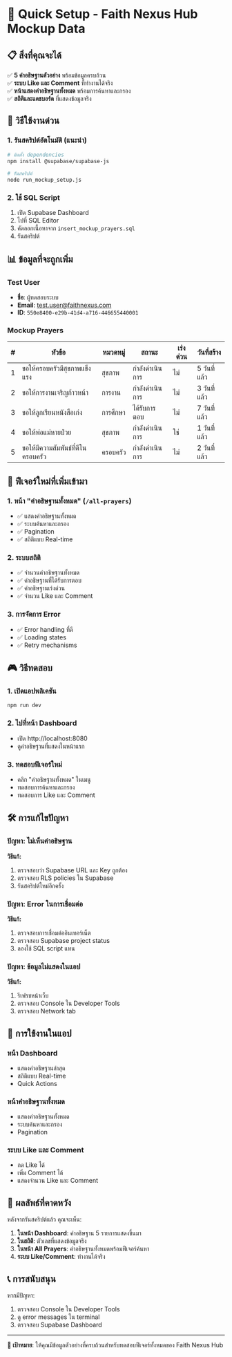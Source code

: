 # 🚀 Quick Setup - Faith Nexus Hub Mockup Data

## 📋 สิ่งที่คุณจะได้

✅ **5 คำอธิษฐานตัวอย่าง** พร้อมข้อมูลครบถ้วน  
✅ **ระบบ Like และ Comment** ที่ทำงานได้จริง  
✅ **หน้าแสดงคำอธิษฐานทั้งหมด** พร้อมการค้นหาและกรอง  
✅ **สถิติและแดชบอร์ด** ที่แสดงข้อมูลจริง  

## 🎯 วิธีใช้งานด่วน

### 1. รันสคริปต์อัตโนมัติ (แนะนำ)

```bash
# ติดตั้ง dependencies
npm install @supabase/supabase-js

# รันสคริปต์
node run_mockup_setup.js
```

### 2. ใช้ SQL Script

1. เปิด Supabase Dashboard
2. ไปที่ SQL Editor
3. คัดลอกเนื้อหาจาก `insert_mockup_prayers.sql`
4. รันสคริปต์

## 📊 ข้อมูลที่จะถูกเพิ่ม

### Test User
- **ชื่อ**: ผู้ทดสอบระบบ
- **Email**: test.user@faithnexus.com
- **ID**: `550e8400-e29b-41d4-a716-446655440001`

### Mockup Prayers

| # | หัวข้อ | หมวดหมู่ | สถานะ | เร่งด่วน | วันที่สร้าง |
|---|--------|----------|--------|---------|------------|
| 1 | ขอให้ครอบครัวมีสุขภาพแข็งแรง | สุขภาพ | กำลังดำเนินการ | ไม่ | 5 วันที่แล้ว |
| 2 | ขอให้การงานเจริญก้าวหน้า | การงาน | กำลังดำเนินการ | ไม่ | 3 วันที่แล้ว |
| 3 | ขอให้ลูกเรียนหนังสือเก่ง | การศึกษา | ได้รับการตอบ | ไม่ | 7 วันที่แล้ว |
| 4 | ขอให้พ่อแม่หายป่วย | สุขภาพ | กำลังดำเนินการ | ใช่ | 1 วันที่แล้ว |
| 5 | ขอให้มีความสัมพันธ์ที่ดีในครอบครัว | ครอบครัว | กำลังดำเนินการ | ไม่ | 2 วันที่แล้ว |

## 🔗 ฟีเจอร์ใหม่ที่เพิ่มเข้ามา

### 1. หน้า "คำอธิษฐานทั้งหมด" (`/all-prayers`)
- ✅ แสดงคำอธิษฐานทั้งหมด
- ✅ ระบบค้นหาและกรอง
- ✅ Pagination
- ✅ สถิติแบบ Real-time

### 2. ระบบสถิติ
- ✅ จำนวนคำอธิษฐานทั้งหมด
- ✅ คำอธิษฐานที่ได้รับการตอบ
- ✅ คำอธิษฐานเร่งด่วน
- ✅ จำนวน Like และ Comment

### 3. การจัดการ Error
- ✅ Error handling ที่ดี
- ✅ Loading states
- ✅ Retry mechanisms

## 🎮 วิธีทดสอบ

### 1. เปิดแอปพลิเคชัน
```bash
npm run dev
```

### 2. ไปที่หน้า Dashboard
- เปิด http://localhost:8080
- ดูคำอธิษฐานที่แสดงในหน้าแรก

### 3. ทดสอบฟีเจอร์ใหม่
- คลิก "คำอธิษฐานทั้งหมด" ในเมนู
- ทดสอบการค้นหาและกรอง
- ทดสอบการ Like และ Comment

## 🛠️ การแก้ไขปัญหา

### ปัญหา: ไม่เห็นคำอธิษฐาน
**วิธีแก้:**
1. ตรวจสอบว่า Supabase URL และ Key ถูกต้อง
2. ตรวจสอบ RLS policies ใน Supabase
3. รันสคริปต์ใหม่อีกครั้ง

### ปัญหา: Error ในการเชื่อมต่อ
**วิธีแก้:**
1. ตรวจสอบการเชื่อมต่ออินเทอร์เน็ต
2. ตรวจสอบ Supabase project status
3. ลองใช้ SQL script แทน

### ปัญหา: ข้อมูลไม่แสดงในแอป
**วิธีแก้:**
1. รีเฟรชหน้าเว็บ
2. ตรวจสอบ Console ใน Developer Tools
3. ตรวจสอบ Network tab

## 📱 การใช้งานในแอป

### หน้า Dashboard
- แสดงคำอธิษฐานล่าสุด
- สถิติแบบ Real-time
- Quick Actions

### หน้าคำอธิษฐานทั้งหมด
- แสดงคำอธิษฐานทั้งหมด
- ระบบค้นหาและกรอง
- Pagination

### ระบบ Like และ Comment
- กด Like ได้
- เพิ่ม Comment ได้
- แสดงจำนวน Like และ Comment

## 🎉 ผลลัพธ์ที่คาดหวัง

หลังจากรันสคริปต์แล้ว คุณจะเห็น:

1. **ในหน้า Dashboard**: คำอธิษฐาน 5 รายการแสดงขึ้นมา
2. **ในสถิติ**: ตัวเลขที่แสดงข้อมูลจริง
3. **ในหน้า All Prayers**: คำอธิษฐานทั้งหมดพร้อมฟีเจอร์ค้นหา
4. **ระบบ Like/Comment**: ทำงานได้จริง

## 📞 การสนับสนุน

หากมีปัญหา:
1. ตรวจสอบ Console ใน Developer Tools
2. ดู error messages ใน terminal
3. ตรวจสอบ Supabase Dashboard

---

**🎯 เป้าหมาย**: ให้คุณมีข้อมูลตัวอย่างที่ครบถ้วนสำหรับทดสอบฟีเจอร์ทั้งหมดของ Faith Nexus Hub
